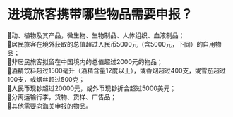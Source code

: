 # 进境旅客携带哪些物品需要申报？  
🔸动、植物及其产品，微生物、生物制品、人体组织、血液制品；  
🔸居民旅客在境外获取的总值超过人民币5000元（含5000元，下同）的自用物品；  
🔸非居民旅客拟留在中国境内的总值超过2000元的物品；  
🔸酒精饮料超过1500毫升（酒精含量12度以上），或香烟超过400支，或雪茄超过100支，或烟丝超过500克；  
🔸人民币现钞超过20000元，或外币现钞折合超过5000美元；  
🔸分离运输行李，货物、货样、广告品；  
🔸其他需要向海关申报的物品。  
<!-- Last processed: 2025-07-22 03:44:30 -->
